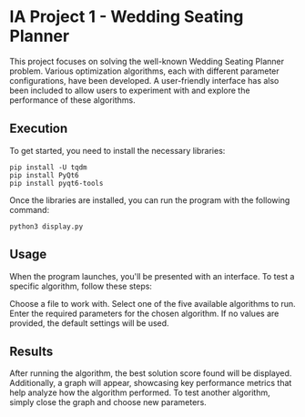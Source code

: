 # IA Project 1 - Wedding Seating Planner
This project focuses on solving the well-known Wedding Seating Planner problem. Various optimization algorithms, each with different parameter configurations, have been developed. A user-friendly interface has also been included to allow users to experiment with and explore the performance of these algorithms.

## Execution
To get started, you need to install the necessary libraries:
```
pip install -U tqdm
pip install PyQt6
pip install pyqt6-tools
```
Once the libraries are installed, you can run the program with the following command:
```
python3 display.py
```

## Usage

When the program launches, you'll be presented with an interface. To test a specific algorithm, follow these steps:

Choose a file to work with.
Select one of the five available algorithms to run.
Enter the required parameters for the chosen algorithm. If no values are provided, the default settings will be used.

## Results
After running the algorithm, the best solution score found will be displayed. Additionally, a graph will appear, showcasing key performance metrics that help analyze how the algorithm performed.
To test another algorithm, simply close the graph and choose new parameters.
